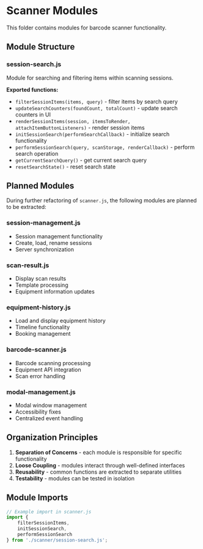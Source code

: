 # Scanner Modules

This folder contains modules for barcode scanner functionality.

## Module Structure

### session-search.js

Module for searching and filtering items within scanning sessions.

**Exported functions:**

- `filterSessionItems(items, query)` - filter items by search query
- `updateSearchCounters(foundCount, totalCount)` - update search counters in UI
- `renderSessionItems(session, itemsToRender, attachItemButtonListeners)` - render session items
- `initSessionSearch(performSearchCallback)` - initialize search functionality
- `performSessionSearch(query, scanStorage, renderCallback)` - perform search operation
- `getCurrentSearchQuery()` - get current search query
- `resetSearchState()` - reset search state

## Planned Modules

During further refactoring of `scanner.js`, the following modules are planned to be extracted:

### session-management.js

- Session management functionality
- Create, load, rename sessions
- Server synchronization

### scan-result.js

- Display scan results
- Template processing
- Equipment information updates

### equipment-history.js

- Load and display equipment history
- Timeline functionality
- Booking management

### barcode-scanner.js

- Barcode scanning processing
- Equipment API integration
- Scan error handling

### modal-management.js

- Modal window management
- Accessibility fixes
- Centralized event handling

## Organization Principles

1. **Separation of Concerns** - each module is responsible for specific functionality
2. **Loose Coupling** - modules interact through well-defined interfaces
3. **Reusability** - common functions are extracted to separate utilities
4. **Testability** - modules can be tested in isolation

## Module Imports

```javascript
// Example import in scanner.js
import {
    filterSessionItems,
    initSessionSearch,
    performSessionSearch
} from './scanner/session-search.js';
```
